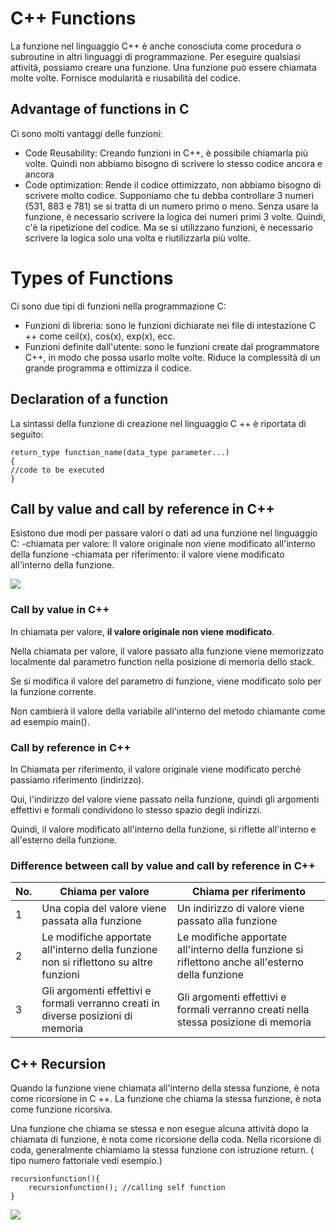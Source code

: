 # C++ Functions

La funzione nel linguaggio C++ è anche conosciuta come procedura o subroutine in altri linguaggi di programmazione. Per eseguire qualsiasi attività, possiamo creare una funzione. Una funzione può essere chiamata molte volte. Fornisce modularità e riusabilità del codice.

## Advantage of functions in C

Ci sono molti vantaggi delle funzioni:

- Code Reusability: Creando funzioni in C++, è possibile chiamarla più volte. Quindi non abbiamo bisogno di scrivere lo stesso codice ancora e ancora
- Code optimization: Rende il codice ottimizzato, non abbiamo bisogno di scrivere molto codice. Supponiamo che tu debba controllare 3 numeri (531, 883 e 781) se si tratta di un numero primo o meno. Senza usare la funzione, è necessario scrivere la logica dei numeri primi 3 volte. Quindi, c'è la ripetizione del codice. Ma se si utilizzano funzioni, è necessario scrivere la logica solo una volta e riutilizzarla più volte.

# Types of Functions

Ci sono due tipi di funzioni nella programmazione C:

- Funzioni di libreria: sono le funzioni dichiarate nei file di intestazione C ++ come ceil(x), cos(x), exp(x), ecc.
- Funzioni definite dall'utente: sono le funzioni create dal programmatore C++, in modo che possa usarlo molte volte. Riduce la complessità di un grande programma e ottimizza il codice.

## Declaration of a function

La sintassi della funzione di creazione nel linguaggio C ++ è riportata di seguito:

    return_type function_name(data_type parameter...)  
    {    
    //code to be executed    
    } 

## Call by value and call by reference in C++

Esistono due modi per passare valori o dati ad una  funzione nel linguaggio C: 
-chiamata per valore: Il valore originale non viene modificato all'interno della funzione
-chiamata per riferimento: il valore viene modificato all'interno della funzione.

![](https://static.javatpoint.com/cpp/images/call-by-value-and-call-by-reference-in-cpp1.png)

### Call by value in C++

In chiamata per valore, **il valore originale non viene modificato**. 

Nella chiamata per valore, il valore passato alla funzione viene memorizzato localmente dal parametro function nella posizione di memoria dello stack. 

Se si modifica il valore del parametro di funzione, viene modificato solo per la funzione corrente. 

Non cambierà il valore della variabile all'interno del metodo chiamante come ad esempio main().

### Call by reference in C++

In Chiamata per riferimento, il valore originale viene modificato perché passiamo riferimento (indirizzo).

Qui, l'indirizzo del valore viene passato nella funzione, quindi gli argomenti effettivi e formali condividono lo stesso spazio degli indirizzi. 

Quindi, il valore modificato all'interno della funzione, si riflette all'interno e all'esterno della funzione.

### Difference between call by value and call by reference in C++

| No. |	Chiama per valore |	Chiama per riferimento|
|-----|----|----|
|1	|Una copia del valore viene passata alla funzione|	Un indirizzo di valore viene passato alla funzione |
|2	|Le modifiche apportate all'interno della funzione non si riflettono su altre funzioni |	Le modifiche apportate all'interno della funzione si riflettono anche all'esterno della funzione |
|3	|Gli argomenti effettivi e formali verranno creati in diverse posizioni di memoria|	Gli argomenti effettivi e formali verranno creati nella stessa posizione di memoria |

## C++ Recursion

Quando la funzione viene chiamata all'interno della stessa funzione, è nota come ricorsione in C ++. La funzione che chiama la stessa funzione, è nota come funzione ricorsiva.

Una funzione che chiama se stessa e non esegue alcuna attività dopo la chiamata di funzione, è nota come ricorsione della coda. Nella ricorsione di coda, generalmente chiamiamo la stessa funzione con istruzione return. ( tipo numero fattoriale vedi esempio.)

    recursionfunction(){    
        recursionfunction(); //calling self function    
    }   


![](https://static.javatpoint.com/cpp/images/cpp-recursion1.png)
